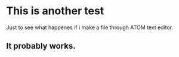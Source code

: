 # This is another test
Just to see what happenes if i make a file through ATOM text editor.

## It probably works.
